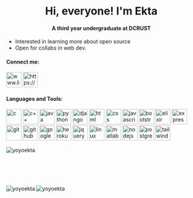 ### <h1 align="center">Hi, everyone! I'm Ekta</h1>
#### <p align="center"> A third year undergraduate at DCRUST </p>
- Interested in learning more about open source
- Open for collabs in web dev.

#### Connect me:
<a href="www.linkedin.com/in/ekta-tiwari" target="_blank" rel="noreferrer"><img src="https://skillicons.dev/icons?i=linkedin" alt="www.linkedin.com/in/ekta-tiwari" width="40" height="40"></a>
<a href="https://www.instagram.com/ekta_9290/" target="_blank" rel="noreferrer"><img src="https://skillicons.dev/icons?i=instagram" alt="https://www.instagram.com/ekta_9290/" width="40" height="40"></a>

#### Languages and Tools:
<a href="https://www.w3schools.com/c/c_intro.php" target="_blank" rel="noreferrer"><img src="https://skillicons.dev/icons?i=c" alt="c" width="40" height="40"></a> <a href="https://cplusplus.com/" target="_blank" rel="noreferrer"><img src="https://skillicons.dev/icons?i=cpp" alt="c++" width="40" height="40"></a> <a href="https://dev.java/learn/" target="_blank" rel="noreferrer"><img src="https://skillicons.dev/icons?i=java" alt="java" width="40" height="40"></a> <a href="https://www.python.org/" target="_blank" rel="noreferrer"><img src="https://skillicons.dev/icons?i=py" alt="python" width="40" height="40"></a> <a href="https://www.djangoproject.com/" target="_blank" rel="noreferrer"><img src="https://skillicons.dev/icons?i=django" alt="django" width="40" height="40"></a> <a href="https://developer.mozilla.org/en-US/docs/Web/HTML" target="_blank" rel="noreferrer"><img src="https://skillicons.dev/icons?i=html" alt="html" width="40" height="40"></a> <a href="https://developer.mozilla.org/en-US/docs/Web/CSS" target="_blank" rel="noreferrer"><img src="https://skillicons.dev/icons?i=css" alt="css" width="40" height="40"></a> <a href="https://developer.mozilla.org/en-US/docs/Web/JavaScript" target="_blank" rel="noreferrer"><img src="https://skillicons.dev/icons?i=js" alt="javascript" width="40" height="40"></a> <a href="https://getbootstrap.com/" target="_blank" rel="noreferrer"><img src="https://skillicons.dev/icons?i=bootstrap" alt="bootstrap" width="40" height="40"></a> <a href="https://elixir-lang.org/" target="_blank" rel="noreferrer"><img src="https://skillicons.dev/icons?i=elixir" alt="elixir" width="40" height="40"></a> <a href="https://expressjs.com/" target="_blank" rel="noreferrer"><img src="https://skillicons.dev/icons?i=express" alt="expressjs" width="40" height="40"></a> <a href="https://git-scm.com/" target="_blank" rel="noreferrer"><img src="https://skillicons.dev/icons?i=git" alt="git" width="40" height="40"></a> <a href="https://github.com/" target="_blank" rel="noreferrer"><img src="https://skillicons.dev/icons?i=github" alt="github" width="40" height="40"></a> <a href="https://cloud.google.com/" target="_blank" rel="noreferrer"><img src="https://skillicons.dev/icons?i=gcp" alt="google cloud" width="40" height="40"></a> <a href="https://www.heroku.com" target="_blank" rel="noreferrer"><img src="https://skillicons.dev/icons?i=heroku" alt="heroku" width="40" height="40"></a> <a href="https://jquery.com/" target="_blank" rel="noreferrer"><img src="https://skillicons.dev/icons?i=jquery" alt="jquery" width="40" height="40"></a> <a href="https://www.linux.org" target="_blank" rel="noreferrer"><img src="https://skillicons.dev/icons?i=linux" alt="linux" width="40" height="40"></a> <a href="https://www.mathworks.com/products/matlab-online.html" target="_blank" rel="noreferrer"><img src="https://skillicons.dev/icons?i=matlab" alt="matlab" width="40" height="40"></a> <a href="https://nodejs.org/en/" target="_blank" rel="noreferrer"><img src="https://skillicons.dev/icons?i=nodejs" alt="nodejs" width="40" height="40"></a> <a href="https://www.postgresql.org/" target="_blank" rel="noreferrer"><img src="https://skillicons.dev/icons?i=postgres" alt="postgres" width="40" height="40"></a> <a href="https://tailwindcss.com/" target="_blank" rel="noreferrer"><img src="https://skillicons.dev/icons?i=tailwind" alt="tailwindcss" width="40" height="40"></a>


<img align="left" src="https://github-readme-stats.vercel.app/api/top-langs?username=yoyoekta&show_icons=true&locale=en&layout=compact" alt="yoyoekta"><br/><br/><br/><br/><br/><br/>
<img src="https://github-readme-streak-stats.herokuapp.com/?user=yoyoekta&" alt="yoyoekta">
<img align="left" src="https://github-readme-stats.vercel.app/api?username=yoyoekta&show_icons=true&locale=en" alt="yoyoekta">
<br/>

